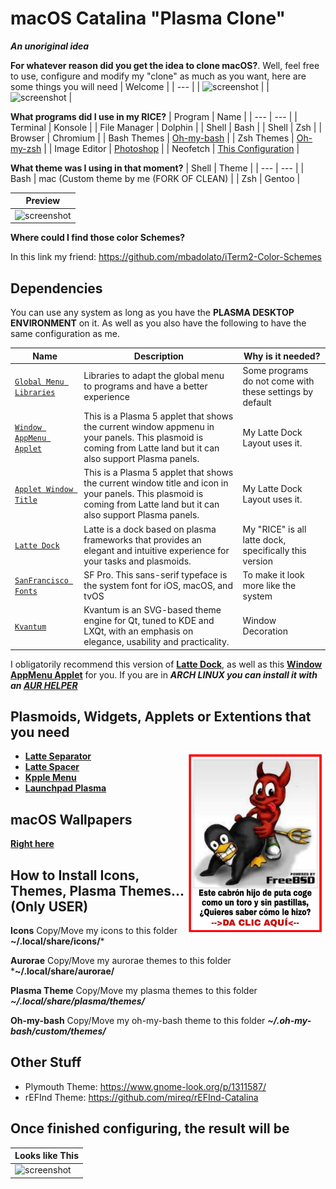 # macOS Catalina "Plasma Clone"
***An unoriginal idea***
 
**For whatever reason did you get the idea to clone macOS?**. Well, feel free to use, configure and modify my "clone" as much as you want, here are some things you will need
| Welcome | 
| --- |
| ![screenshot](https://github.com/The-Sensual-Dotfiles/Plasma-Catalina-Rice/blob/main/Pictures/05.jpg) |
| ![screenshot](https://github.com/The-Sensual-Dotfiles/Plasma-Catalina-Rice/blob/main/Pictures/04.jpg) |


**What programs did I use in my RICE?**
|  Program | Name |
| --- | --- |
| Terminal | Konsole |
| File Manager | Dolphin |
| Shell | Bash |
| Shell | Zsh |
| Browser | Chromium |
| Bash Themes | [Oh-my-bash](https://ohmybash.nntoan.com/) | 
| Zsh Themes | [Oh-my-zsh](https://ohmyz.sh/) |
| Image Editor | [Photoshop](https://github.com/Gictorbit/photoshopCClinux) |
| Neofetch | [This Configuration](https://github.com/The-Sensual-Dotfiles/Custom-Neofetch) |

**What theme was I using in that moment?**
| Shell | Theme |
| --- | --- |
| Bash | mac (Custom theme by me (FORK OF CLEAN) |
| Zsh | Gentoo | 

| Preview |
| --- |
| ![screenshot](https://github.com/The-Sensual-Dotfiles/Plasma-Catalina-Rice/blob/main/Pictures/01.png) |

**Where could I find those color Schemes?**

In this link my friend: https://github.com/mbadolato/iTerm2-Color-Schemes

## Dependencies
You can use any system as long as you have the **PLASMA DESKTOP ENVIRONMENT** on it. As well as you also have the following to have the same configuration as me. 


| Name | Description | Why is it needed? |
| --- | --- | --- |
| [`Global Menu Libraries`](https://github.com/The-Sensual-Dotfiles/Libreries-Global-Menu-KDE) |  Libraries to adapt the global menu to programs and have a better experience  | Some programs do not come with these settings by default  |
| [`Window AppMenu Applet`](https://github.com/psifidotos/applet-window-appmenu)| This is a Plasma 5 applet that shows the current window appmenu in your panels. This plasmoid is coming from Latte land but it can also support Plasma panels. |My Latte Dock Layout uses it. 
| [`Applet Window Title`](https://github.com/psifidotos/applet-window-title)| This is a Plasma 5 applet that shows the current window title and icon in your panels. This plasmoid is coming from Latte land but it can also support Plasma panels. |My Latte Dock Layout uses it. 
| [`Latte Dock`](https://github.com/KDE/latte-dock) | Latte is a dock based on plasma frameworks that provides an elegant and intuitive experience for your tasks and plasmoids. | My "RICE" is all latte dock, specifically this version |
| [`SanFrancisco Fonts`](https://github.com/The-Sensual-Dotfiles/macOS-Fonts) | SF Pro. This sans-serif typeface is the system font for iOS, macOS, and tvOS | To make it look more like the system |
| [`Kvantum`](https://github.com/tsujan/Kvantum/blob/master/Kvantum/INSTALL.md) | Kvantum is an SVG-based theme engine for Qt, tuned to KDE and LXQt, with an emphasis on elegance, usability and practicality. | Window Decoration  |

I obligatorily recommend this version of **[Latte Dock](https://github.com/KDE/latte-dock)**, as well as this **[Window AppMenu Applet](https://github.com/psifidotos/applet-window-appmenu)** for you. If you are in ***ARCH LINUX you can install it with an [AUR HELPER](https://wiki.archlinux.org/index.php/AUR_helpers)***

## Plasmoids, Widgets, Applets or Extentions that you need
 <a href="https://www.freebsd.org/"> <img src="https://github.com/Hblanqueto/The-Sensuals-Dotfiles/blob/master/Images%20to%20the%20Repository/bsd.png" align="right" height="300px">

 <p align="left">
 
- **[Latte Separator](https://store.kde.org/p/1295376/)**
- **[Latte Spacer](https://store.kde.org/p/1287102/)**
- **[Kpple Menu](https://store.kde.org/p/1384156/)**
- **[Launchpad Plasma](https://store.kde.org/p/1364064/)**

## macOS Wallpapers

**[Right here](https://github.com/The-Sensual-Dotfiles/macOS-Wallpapers)**

## How to Install Icons, Themes, Plasma Themes... (Only USER)
**Icons**
Copy/Move my icons to this folder
**~/.local/share/icons/***

**Aurorae**
Copy/Move my aurorae themes to this folder
***~/.local/share/aurorae/**

**Plasma Theme**
Copy/Move my plasma themes to this folder
***~/.local/share/plasma/themes/***

**Oh-my-bash**
Copy/Move my oh-my-bash theme to this folder
***~/.oh-my-bash/custom/themes/***

## Other Stuff
- Plymouth Theme: https://www.gnome-look.org/p/1311587/
- rEFInd Theme: https://github.com/mireq/rEFInd-Catalina

## Once finished configuring, the result will be 
| Looks like This |
| --- |
| ![screenshot](https://github.com/The-Sensual-Dotfiles/Plasma-Catalina-Rice/blob/main/Pictures/02.png) |


